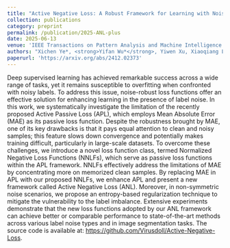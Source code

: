 ```yaml
---
title: "Active Negative Loss: A Robust Framework for Learning with Noisy Labels"
collection: publications
category: preprint
permalink: /publication/2025-ANL-plus
date: 2025-06-13
venue: 'IEEE Transactions on Pattern Analysis and Machine Intelligence'
authors: "Xichen Ye*, <strong>Yifan Wu*</strong>, Yiwen Xu, Xiaoqiang Li<sup>#</sup>, Weizhong Zhang, Yifan Chen<sup>#</sup>"
paperurl: 'https://arxiv.org/abs/2412.02373'
---
```

Deep supervised learning has achieved remarkable success across a wide range of tasks, yet it remains susceptible to overfitting when confronted with noisy labels. To address this issue, noise-robust loss functions offer an effective solution for enhancing learning in the presence of label noise. In this work, we systematically investigate the limitation of the recently proposed Active Passive Loss (APL), which employs Mean Absolute Error (MAE) as its passive loss function. Despite the robustness brought by MAE, one of its key drawbacks is that it pays equal attention to clean and noisy samples; this feature slows down convergence and potentially makes training difficult, particularly in large-scale datasets. To overcome these challenges, we introduce a novel loss function class, termed Normalized Negative Loss Functions (NNLFs), which serve as passive loss functions within the APL framework. NNLFs effectively address the limitations of MAE by concentrating more on memorized clean samples. By replacing MAE in APL with our proposed NNLFs, we enhance APL and present a new framework called Active Negative Loss (ANL). Moreover, in non-symmetric noise scenarios, we propose an entropy-based regularization technique to mitigate the vulnerability to the label imbalance. Extensive experiments demonstrate that the new loss functions adopted by our ANL framework can achieve better or comparable performance to state-of-the-art methods across various label noise types and in image segmentation tasks. The source code is available at: https://github.com/Virusdoll/Active-Negative-Loss.

